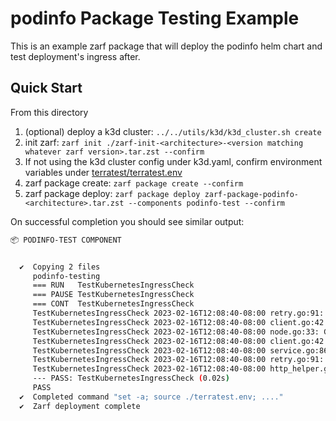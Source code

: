 # podinfo Package Testing Example

This is an example zarf package that will deploy the podinfo helm chart and test deployment's ingress after.

## Quick Start

From this directory
1. (optional) deploy a k3d cluster: `../../utils/k3d/k3d_cluster.sh create`
2. init zarf: `zarf init ./zarf-init-<architecture>-<version matching whatever zarf version>.tar.zst --confirm`
3. If not using the k3d cluster config under k3d.yaml, confirm environment variables under [terratest/terratest.env](terratest/terratest.env)
4. zarf package create: `zarf package create --confirm`
5. zarf package deploy: `zarf package deploy zarf-package-podinfo-<architecture>.tar.zst --components podinfo-test --confirm`

On successful completion you should see similar output:

```sh
📦 PODINFO-TEST COMPONENT


  ✔  Copying 2 files
     podinfo-testing
     === RUN   TestKubernetesIngressCheck
     === PAUSE TestKubernetesIngressCheck
     === CONT  TestKubernetesIngressCheck
     TestKubernetesIngressCheck 2023-02-16T12:08:40-08:00 retry.go:91: Wait for service podinfo-testing to be provisioned.
     TestKubernetesIngressCheck 2023-02-16T12:08:40-08:00 client.go:42: Configuring Kubernetes client using config file /Users/user/.kube/config with context
     TestKubernetesIngressCheck 2023-02-16T12:08:40-08:00 node.go:33: Getting list of nodes from Kubernetes
     TestKubernetesIngressCheck 2023-02-16T12:08:40-08:00 client.go:42: Configuring Kubernetes client using config file /Users/user/.kube/config with context
     TestKubernetesIngressCheck 2023-02-16T12:08:40-08:00 service.go:86: Service is now available
     TestKubernetesIngressCheck 2023-02-16T12:08:40-08:00 retry.go:91: HTTP GET to URL http://localhost:8080
     TestKubernetesIngressCheck 2023-02-16T12:08:40-08:00 http_helper.go:59: Making an HTTP GET call to URL http://localhost:8080
     --- PASS: TestKubernetesIngressCheck (0.02s)
     PASS
  ✔  Completed command "set -a; source ./terratest.env; ...."
  ✔  Zarf deployment complete
```
